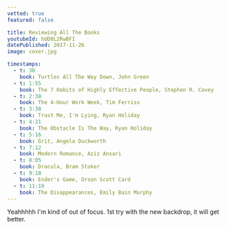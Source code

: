 ```yaml
---
vetted: true
featured: false

title: Reviewing All The Books
youtubeId: hUD0L2RwBFI
datePublished: 2017-11-26
image: cover.jpg

timestamps:
  - t: 30
    book: Turtles All The Way Down, John Green
  - t: 1:55
    book: The 7 Habits of Highly Effective People, Stephen R. Covey
  - t: 2:38
    book: The 4-Hour Work Week, Tim Ferriss
  - t: 3:38
    book: Trust Me, I'm Lying, Ryan Holiday
  - t: 4:21
    book: The Obstacle Is The Way, Ryan Holiday
  - t: 5:16
    book: Grit, Angela Duckworth
  - t: 7:12
    book: Modern Romance, Aziz Ansari
  - t: 8:05
    book: Dracula, Bram Stoker
  - t: 9:18
    book: Ender's Game, Orson Scott Card
  - t: 11:19
    book: The Disappearances, Emily Bain Murphy
---
```


Yeahhhhh I'm kind of out of focus. 1st try with the new backdrop, it will get better.
